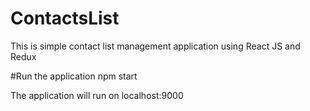 # ContactsList
This is simple contact list management application using React JS and Redux


#Run the application
npm start

The application will run on localhost:9000
